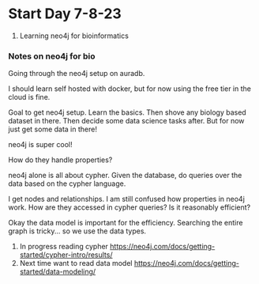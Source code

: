 # Start Day 7-8-23

1. Learning neo4j for bioinformatics

### Notes on neo4j for bio

Going through the neo4j setup on auradb.

I should learn self hosted with docker, but for now using the free tier in the cloud is fine.

Goal to get neo4j setup. Learn the basics. Then shove any biology based dataset in there. Then decide some data science tasks after. But for now just get some data in there!

neo4j is super cool!

How do they handle properties?

neo4j alone is all about cypher. Given the database, do queries over the data based on the cypher language.

I get nodes and relationships. I am still confused how properties in neo4j work. How are they accessed in cypher queries? Is it reasonably efficient?

Okay the data model is important for the efficiency. Searching the entire graph is tricky... so we use the data types.

1. In progress reading cypher https://neo4j.com/docs/getting-started/cypher-intro/results/
2. Next time want to read data model https://neo4j.com/docs/getting-started/data-modeling/
